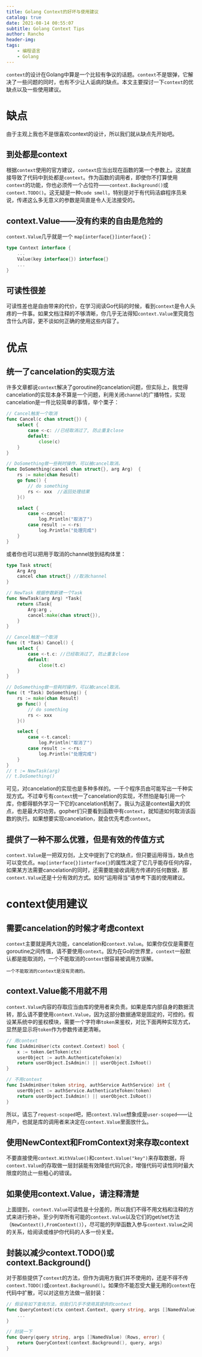```yaml
---
title: Golang Context的好坏与使用建议
catalog: true
date: 2021-08-14 00:55:07
subtitle: Golang Context Tips
author: Rancho
header-img:
tags:
    - 编程语言
    - Golang
---
```


`context`的设计在Golang中算是一个比较有争议的话题。`context`不是银弹，它解决了一些问题的同时，也有不少让人诟病的缺点。本文主要探讨一下`context`的优缺点以及一些使用建议。

# 缺点

由于主观上我也不是很喜欢context的设计，所以我们就从缺点先开始吧。

## 到处都是context
根据`context`使用的官方建议，`context`应当出现在函数的第一个参数上。这就直接导致了代码中到处都是`context`。作为函数的调用者，即使你不打算使用`context`的功能，你也必须传一个占位符——`context.Background()`或`context.TODO()`。这无疑是一种`code smell`，特别是对于有代码洁癖程序员来说，传递这么多无意义的参数是简直是令人无法接受的。

## context.Value——没有约束的自由是危险的

`context.Value`几乎就是一个 `map[interface{}]interface{}`：

```go
type Context interface {
    ...
    Value(key interface{}) interface{}
    ...
}
```

## 可读性很差

可读性差也是自由带来的代价，在学习阅读Go代码的时候，看到`context`是令人头疼的一件事。如果文档注释的不够清晰，你几乎无法得知`context.Value`里究竟包含什么内容，更不谈如何正确的使用这些内容了。


# 优点

## 统一了cancelation的实现方法

许多文章都说`context`解决了goroutine的cancelation问题，但实际上，我觉得cancelation的实现本身不算是一个问题，利用关闭`channel`的广播特性，实现cancelation是一件比较简单的事情，举个栗子：

```go
// Cancel触发一个取消
func Cancel(c chan struct{}) {
    select {
        case <-c: //已经取消过了, 防止重复close
        default:
            close(c)
    }
}

// DoSomething做一些耗时操作，可以被cancel取消。
func DoSomething(cancel chan struct{}, arg Arg)  {
    rs := make(chan Result)
    go func() {
        // do something
        rs <- xxx  //返回处理结果
    }()

    select {
        case <-cancel:
            log.Println("取消了")
        case result := <-rs:
            log.Println("处理完成")
    }
}
```

或者你也可以把用于取消的channel放到结构体里：

```go 
type Task struct{
    Arg Arg
    cancel chan struct{} //取消channel
}

// NewTask 根据参数新建一个Task
func NewTask(arg Arg) *Task{
    return &Task{
        Arg:arg ,
        cancel:make(chan struct{}),
    }
}

// Cancel触发一个取消
func (t *Task) Cancel() {
    select {
        case <-t.c: //已经取消过了, 防止重复close
        default:
            close(t.c)
    }
}

// DoSomething做一些耗时操作，可以被cancel取消。
func (t *Task) DoSomething() {
    rs := make(chan Result)
    go func() {
        // do something
        rs <- xxx
    }()

    select {
        case <-t.cancel:
            log.Println("取消了")
        case result := <-rs:
            log.Println("处理完成")
    }
}
// t := NewTask(arg)
// t.DoSomething()
```

可见，对cancelation的实现也是多种多样的。一千个程序员由可能写出一千种实现方式。不过幸亏有`context`统一了cancelation的实现，不然怕是每引用一个库，你都得额外学习一下它的cancelation机制了。我认为这是context最大的优点，也是最大的功劳。gopher们只要看到函数中有`context`，就知道如何取消该函数的执行。如果想要实现cancelation，就会优先考虑`context`。


## 提供了一种不那么优雅，但是有效的传值方式
`context.Value`是一把双刃剑，上文中提到了它的缺点，但只要运用得当，缺点也可以变优点。`map[interface{}]interface{}`的属性决定了它几乎能存任何内容，如果某方法需要cancelation的同时，还需要能接收调用方传递的任何数据，那`context.Value`还是十分有效的方式。如何“运用得当”请参考下面的使用建议。

# context使用建议

## 需要cancelation的时候才考虑context

`context`主要就是两大功能，cancelation和`context.Value`。如果你仅仅是需要在goroutine之间传值，请不要使用`context`。因为在Go的世界里，`context`一般默认都是能取消的，一个不能取消的`context`很容易被调用方误解。

    一个不能取消的context是没有灵魂的。

## context.Value能不用就不用

`context.Value`内容的存取应当由库的使用者来负责。如果是库内部自身的数据流转，那么请不要使用`context.Value`，因为这部分数据通常是固定的，可控的。假设某系统中的鉴权模块，需要一个字符串`token`来鉴权，对比下面两种实现方式，显然是显示将`token`作为参数传递更清晰。

```go
// 用context
func IsAdminUser(ctx context.Context) bool {
    x := token.GetToken(ctx)
    userObject := auth.AuthenticateToken(x)
    return userObject.IsAdmin() || userObject.IsRoot()
}

// 不用context
func IsAdminUser(token string, authService AuthService) int {
    userObject := authService.AuthenticateToken(token)
    return userObject.IsAdmin() || userObject.IsRoot()
}
```

所以，请忘了`request-scoped`吧，把`context.Value`想象成是`user-scoped`——让用户，也就是库的调用者来决定在`context.Value`里面放什么。

## 使用NewContext和FromContext对来存取context

不要直接使用`context.WithValue()`和`context.Value("key")`来存取数据，将`context.Value`的存取做一层封装能有效降低代码冗余，增强代码可读性同时最大限度的防止一些粗心的错误。

## 如果使用context.Value，请注释清楚


上面提到，`context.Value`可读性是十分差的，所以我们不得不用文档和注释的方式来进行弥补。至少列举所有可能的`context.Value`以及它们的get/set方法（`NewContext(),FromContext()`），尽可能的列举函数入参与`context.Value`之间的关系，给阅读或维护你代码的人多一份关爱。

## 封装以减少context.TODO()或context.Background()

对于那些提供了`context`的方法，但作为调用方我们并不使用的，还是不得不传`context.TODO()`或`context.Background()`。如果你不能忍受大量无用的`context`在代码中扩散，可以对这些方法做一层封装：

```go 
// 假设有如下查询方法，但我们几乎不使用其提供的context
func QueryContext(ctx context.Context, query string, args []NamedValue) (Rows, error) {
    ...
}

// 封装一下
func Query(query string, args []NamedValue) (Rows, error) {
    return QueryContext(context.Background(), query, args)
}